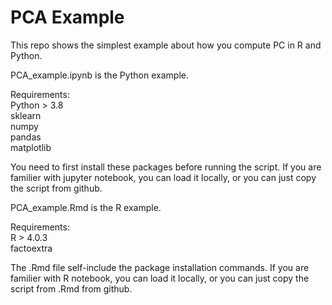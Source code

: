 # PCA Example

This repo shows the simplest example about how you compute PC in R and Python.

PCA_example.ipynb is the Python example.

Requirements:\
Python > 3.8\
sklearn\
numpy\
pandas\
matplotlib

You need to first install these packages before running the script. If you are familier with jupyter notebook, you can load it locally, or you can just copy the script from github.

PCA_example.Rmd is the R example.

Requirements:\
R > 4.0.3\
factoextra

The .Rmd file self-include the package installation commands. If you are familier with R notebook, you can load it locally, or you can just copy the script from .Rmd from github.
